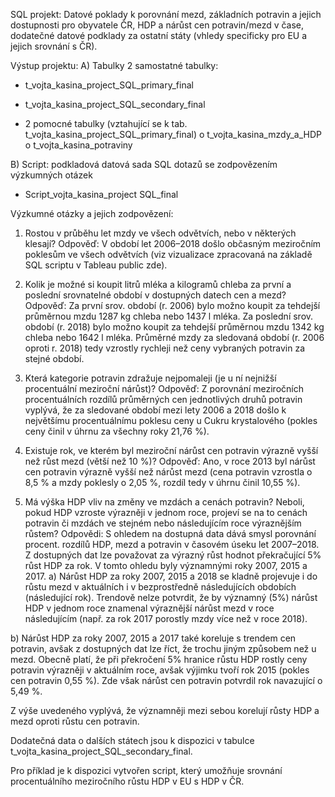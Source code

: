 SQL projekt:
Datové poklady k porovnání mezd, základních potravin a jejich dostupnosti pro obyvatele ČR, HDP a nárůst cen potravin/mezd v čase, dodatečné datové podklady za ostatní státy (vhledy specificky pro EU a jejich srovnání s ČR).

Výstup projektu: 
A)	Tabulky
2 samostatné tabulky:
-	t_vojta_kasina_project_SQL_primary_final
-	t_vojta_kasina_project_SQL_secondary_final

-	2 pomocné tabulky (vztahující se k tab. t_vojta_kasina_project_SQL_primary_final)
o	t_vojta_kasina_mzdy_a_HDP
o	t_vojta_kasina_potraviny

B)	Script: podkladová datová sada SQL dotazů se zodpovězením výzkumných otázek 
-	Script_vojta_kasina_project SQL_final


Výzkumné otázky a jejich zodpovězení:

1.	Rostou v průběhu let mzdy ve všech odvětvích, nebo v některých klesají?
Odpověď: V období let 2006–2018 došlo občasným meziročním poklesům ve všech odvětvích (viz vizualizace zpracovaná na základě SQL scriptu v Tableau public zde).

2.	Kolik je možné si koupit litrů mléka a kilogramů chleba za první a poslední srovnatelné období v dostupných datech cen a mezd?
Odpověď: Za první srov. období (r. 2006) bylo možno koupit za tehdejší průměrnou mzdu 1287 kg chleba nebo 1437 l mléka. Za poslední srov. období (r. 2018) bylo možno koupit za tehdejší průměrnou mzdu 1342 kg chleba nebo 1642 l mléka. Průměrné mzdy za sledovaná období (r. 2006 oproti r. 2018) tedy vzrostly rychleji než ceny vybraných potravin za stejné období.

3.	Která kategorie potravin zdražuje nejpomaleji (je u ní nejnižší procentuální meziroční nárůst)?
Odpověď: Z porovnání meziročních procentuálních rozdílů průměrných cen jednotlivých druhů potravin vyplývá, že za sledované období mezi lety 2006 a 2018 došlo k největšímu procentuálnímu poklesu ceny u Cukru krystalového (pokles ceny činil v úhrnu za všechny roky 21,76 %).

4.	Existuje rok, ve kterém byl meziroční nárůst cen potravin výrazně vyšší než růst mezd (větší než 10 %)?
Odpověď: Ano, v roce 2013 byl nárůst cen potravin výrazně vyšší než nárůst mezd (cena potravin vzrostla o 8,5 % a mzdy poklesly o 2,05 %, rozdíl tedy v úhrnu činil 10,55 %).

5.	Má výška HDP vliv na změny ve mzdách a cenách potravin? Neboli, pokud HDP vzroste výrazněji v jednom roce, projeví se na to cenách potravin či mzdách ve stejném nebo následujícím roce výraznějším růstem?
Odpovědi: S ohledem na dostupná data dává smysl porovnání procent. rozdílů HDP, mezd a potravin v časovém úseku let 2007–2018. Z dostupných dat lze považovat za výrazný růst hodnot překračující 5% růst HDP za rok. V tomto ohledu byly významnými roky 2007, 2015 a 2017.
a)	Nárůst HDP za roky 2007, 2015 a 2018 se kladně projevuje i do růstu mezd v aktuálních i v bezprostředně následujících obdobích (následující rok). Trendově nelze potvrdit, že by významný (5%) nárůst HDP v jednom roce znamenal výraznější nárůst mezd v roce následujícím (např. za rok 2017 porostly mzdy více než v roce 2018).

b)	Nárůst HDP za roky 2007, 2015 a 2017 také koreluje s trendem cen potravin, avšak z dostupných dat lze říct, že trochu jiným způsobem než u mezd. Obecně platí, že při překročení 5% hranice růstu HDP rostly ceny potravin výrazněji v aktuálním roce, avšak výjimku tvoří rok 2015 (pokles cen potravin 0,55 %). Zde však nárůst cen potravin potvrdil rok navazující o 5,49 %.

Z výše uvedeného vyplývá, že významněji mezi sebou korelují růsty HDP a mezd oproti růstu cen potravin.

Dodatečná data o dalších státech jsou k dispozici v tabulce  t_vojta_kasina_project_SQL_secondary_final.

Pro příklad je k dispozici vytvořen script, který umožňuje srovnání procentuálního meziročního růstu HDP v EU  s HDP v ČR.
